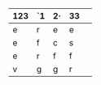 | 123 | `1  | 2·  | 33  |     |
| --- | --- | --- | --- | --- |
| e   | r   | e   | e   |     |
| e   | f   | c   | s   |     |
| e   | r   | f   | f   |     |
| v   | g   | g   | r   |     |